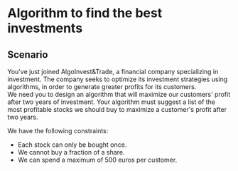 # Algorithm to find the best investments
## Scenario
You've just joined AlgoInvest&Trade, a financial company specializing in investment. The company seeks to optimize its investment strategies using algorithms, in order to generate greater profits for its customers. </br>
We need you to design an algorithm that will maximize our customers' profit after two years of investment. Your algorithm must suggest a list of the most profitable stocks we should buy to maximize a customer's profit after two years.

We have the following constraints:
- Each stock can only be bought once.
- We cannot buy a fraction of a share.
- We can spend a maximum of 500 euros per customer.
